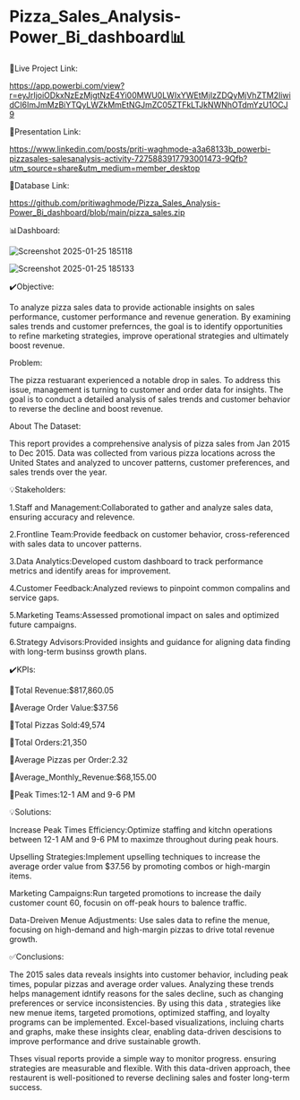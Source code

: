 # Pizza_Sales_Analysis-Power_Bi_dashboard📊

🚀Live Project Link:

https://app.powerbi.com/view?r=eyJrIjoiODkxNzEzMjgtNzE4Yi00MWU0LWIxYWEtMjIzZDQyMjVhZTM2IiwidCI6ImJmMzBiYTQyLWZkMmEtNGJmZC05ZTFkLTJkNWNhOTdmYzU1OCJ9

🚀Presentation Link:

https://www.linkedin.com/posts/priti-waghmode-a3a68133b_powerbi-pizzasales-salesanalysis-activity-7275883917793001473-9Qfb?utm_source=share&utm_medium=member_desktop

🚀Database Link:

https://github.com/pritiwaghmode/Pizza_Sales_Analysis-Power_Bi_dashboard/blob/main/pizza_sales.zip

📊Dashboard:

![Screenshot 2025-01-25 185118](https://github.com/user-attachments/assets/56a7761d-08cf-417b-872b-0bd81ca1789a)

![Screenshot 2025-01-25 185133](https://github.com/user-attachments/assets/d10557dc-96a9-4992-a728-2fdda37b461c)


✔️Objective:

To analyze pizza sales data to provide actionable insights on sales performance, customer performance and revenue generation. By examining sales trends and customer prefernces, the goal is to identify opportunities to refine marketing strategies, improve operational strategies and ultimately boost revenue.

Problem:

The pizza restuarant experienced a notable drop in sales. To address this issue, management is turning to customer and order data for insights. The goal is to conduct a detailed analysis of sales trends and customer behavior to reverse the decline and boost revenue.

About The Dataset:

This report provides a comprehensive analysis of pizza sales from Jan 2015 to Dec 2015. Data was collected from various pizza locations across the United States and analyzed to uncover patterns, customer preferences, and sales trends over the year.

💡Stakeholders:

1.Staff and Management:Collaborated to gather and analyze sales data, ensuring accuracy and relevence.

2.Frontline Team:Provide feedback on customer behavior, cross-referenced with sales data to uncover patterns.

3.Data Analytics:Developed custom dashboard to track performance metrics and identify areas for improvement.

4.Customer Feedback:Analyzed reviews to pinpoint common compalins and service gaps.

5.Marketing Teams:Assessed promotional impact on sales and optimized future campaigns.

6.Strategy Advisors:Provided insights and guidance for aligning data finding with long-term businss growth plans.

✔️KPIs:

🔹Total Revenue:$817,860.05

🔹Average Order Value:$37.56

🔹Total Pizzas Sold:49,574

🔹Total Orders:21,350

🔹Average Pizzas per Order:2.32 

🔹Average_Monthly_Revenue:$68,155.00

🔹Peak Times:12-1 AM and 9-6 PM

💡Solutions:

Increase Peak Times Efficiency:Optimize staffing and kitchn operations between 12-1 AM and 9-6 PM to maximze throughout during peak hours.

Upselling Strategies:Implement upselling techniques to increase the average order value from $37.56 by promoting combos or high-margin items.

Marketing Campaigns:Run targeted promotions to increase the daily customer count 60, focusin on off-peak hours to balence traffic.

Data-Dreiven Menue Adjustments: Use sales data to refine the menue, focusing on high-demand and high-margin pizzas to drive total revenue growth.


✅Conclusions:

The 2015 sales data reveals insights into customer behavior, including peak times, popular pizzas and average order values. Analyzing these trends helps management idntify reasons for the sales decline, such as changing preferences or service inconsistencies. By using this data , strategies like new menue items, targeted promotions, optimized staffing, and loyalty programs can be implemented. Excel-based visualizations, incluing charts and graphs, make these insights clear, enabling data-driven descisions to improve performance and drive sustainable growth.

Thses visual reports provide a simple way to monitor progress. ensuring strategies are measurable and flexible. With this data-driven approach, thee restaurent is well-positioned to reverse declining sales and foster long-term success.



